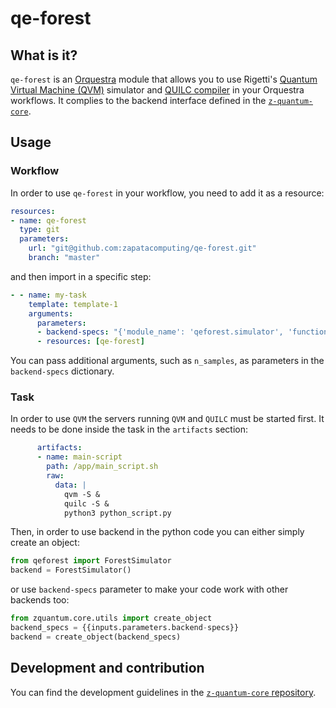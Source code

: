 # qe-forest

## What is it?


`qe-forest` is an [Orquestra](https://www.zapatacomputing.com/orquestra/) module that allows you to use Rigetti's [Quantum Virtual Machine (QVM)](https://github.com/rigetti/qvm) simulator and [QUILC compiler](https://github.com/rigetti/quilc) in your Orquestra workflows.
It complies to the backend interface defined in the [`z-quantum-core`](https://github.com/zapatacomputing/z-quantum-core/blob/master/src/python/orquestra/core/interfaces/backend.py).

## Usage

### Workflow
In order to use `qe-forest` in your workflow, you need to add it as a resource:

```yaml
resources:
- name: qe-forest
  type: git
  parameters:
    url: "git@github.com:zapatacomputing/qe-forest.git"
    branch: "master"
```

and then import in a specific step:

```yaml
- - name: my-task
    template: template-1
    arguments:
      parameters:
      - backend-specs: "{'module_name': 'qeforest.simulator', 'function_name': 'ForestSimulator', 'device_name': 'wavefunction-simulator'}"
      - resources: [qe-forest]
```

You can pass additional arguments, such as `n_samples`, as parameters in the `backend-specs` dictionary.

### Task

In order to use `QVM` the servers running `QVM` and `QUILC` must be started first. It needs to be done inside the task in the `artifacts` section:

```yaml
      artifacts:
      - name: main-script
        path: /app/main_script.sh
        raw:
          data: |
            qvm -S &
            quilc -S &
            python3 python_script.py
```

Then, in order to use backend in the python code you can either simply create an object:

```python
from qeforest import ForestSimulator
backend = ForestSimulator()
```

or use `backend-specs` parameter to make your code work with other backends too:

```python
from zquantum.core.utils import create_object
backend_specs = {{inputs.parameters.backend-specs}}
backend = create_object(backend_specs)
```

## Development and contribution

You can find the development guidelines in the [`z-quantum-core` repository](https://github.com/zapatacomputing/z-quantum-core).

